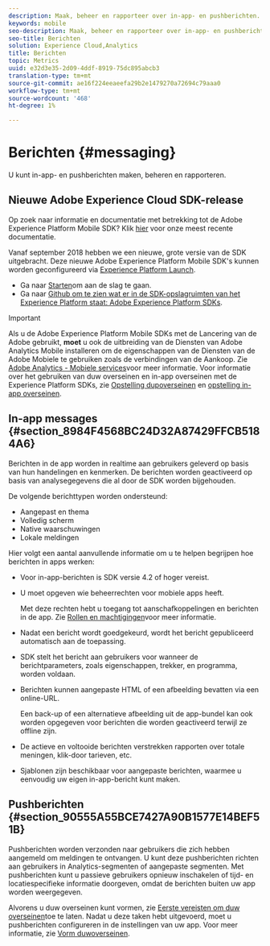 ```yaml
---
description: Maak, beheer en rapporteer over in-app- en pushberichten.
keywords: mobile
seo-description: Maak, beheer en rapporteer over in-app- en pushberichten.
seo-title: Berichten
solution: Experience Cloud,Analytics
title: Berichten
topic: Metrics
uuid: e32d3e35-2d09-4ddf-8919-75dc895abcb3
translation-type: tm+mt
source-git-commit: ae16f224eeaeefa29b2e1479270a72694c79aaa0
workflow-type: tm+mt
source-wordcount: '468'
ht-degree: 1%

---
```



# Berichten {#messaging}

U kunt in-app- en pushberichten maken, beheren en rapporteren.

## Nieuwe Adobe Experience Cloud SDK-release

Op zoek naar informatie en documentatie met betrekking tot de Adobe Experience Platform Mobile SDK? Klik [hier](https://aep-sdks.gitbook.io/docs/) voor onze meest recente documentatie.

Vanaf september 2018 hebben we een nieuwe, grote versie van de SDK uitgebracht. Deze nieuwe Adobe Experience Platform Mobile SDK&#39;s kunnen worden geconfigureerd via [Experience Platform Launch](https://www.adobe.com/experience-platform/launch.html).

* Ga naar [Starten](https://launch.adobe.com/)om aan de slag te gaan.
* Ga naar [Github om te zien wat er in de SDK-opslagruimten van het Experience Platform staat: Adobe Experience Platform SDKs](https://github.com/Adobe-Marketing-Cloud/acp-sdks).

>[!IMPORTANT]
>
> Als u de Adobe Experience Platform Mobile SDKs met de Lancering van de Adobe gebruikt, **moet** u ook de uitbreiding van de Diensten van Adobe Analytics Mobile installeren om de eigenschappen van de Diensten van de Adobe Mobiele te gebruiken zoals de verbindingen van de Aankoop. Zie [Adobe Analytics - Mobiele services](https://aep-sdks.gitbook.io/docs/using-mobile-extensions/adobe-analytics-mobile-services)voor meer informatie. Voor informatie over het gebruiken van duw overseinen en in-app overseinen met de Experience Platform SDKs, zie [Opstelling dupoverseinen](https://aep-sdks.gitbook.io/docs/using-mobile-extensions/adobe-analytics-mobile-services#set-up-push-messaging) en [opstelling in-app overseinen](https://aep-sdks.gitbook.io/docs/using-mobile-extensions/adobe-analytics-mobile-services#set-up-in-app-messaging).

## In-app messages {#section_8984F4568BC24D32A87429FFCB5184A6}

Berichten in de app worden in realtime aan gebruikers geleverd op basis van hun handelingen en kenmerken. De berichten worden geactiveerd op basis van analysegegevens die al door de SDK worden bijgehouden.

De volgende berichttypen worden ondersteund:

* Aangepast en thema
* Volledig scherm
* Native waarschuwingen
* Lokale meldingen

Hier volgt een aantal aanvullende informatie om u te helpen begrijpen hoe berichten in apps werken:

* Voor in-app-berichten is SDK versie 4.2 of hoger vereist.
* U moet opgeven wie beheerrechten voor mobiele apps heeft.

   Met deze rechten hebt u toegang tot aanschafkoppelingen en berichten in de app. Zie [Rollen en machtigingen](/help/using/gs/c-mob-roles-and-permissions.md)voor meer informatie.
* Nadat een bericht wordt goedgekeurd, wordt het bericht gepubliceerd automatisch aan de toepassing.
* SDK stelt het bericht aan gebruikers voor wanneer de berichtparameters, zoals eigenschappen, trekker, en programma, worden voldaan.
* Berichten kunnen aangepaste HTML of een afbeelding bevatten via een online-URL.

   Een back-up of een alternatieve afbeelding uit de app-bundel kan ook worden opgegeven voor berichten die worden geactiveerd terwijl ze offline zijn.
* De actieve en voltooide berichten verstrekken rapporten over totale meningen, klik-door tarieven, etc.
* Sjablonen zijn beschikbaar voor aangepaste berichten, waarmee u eenvoudig uw eigen in-app-bericht kunt maken.

## Pushberichten {#section_90555A55BCE7427A90B1577E14BEF51B}

Pushberichten worden verzonden naar gebruikers die zich hebben aangemeld om meldingen te ontvangen. U kunt deze pushberichten richten aan gebruikers in Analytics-segmenten of aangepaste segmenten. Met pushberichten kunt u passieve gebruikers opnieuw inschakelen of tijd- en locatiespecifieke informatie doorgeven, omdat de berichten buiten uw app worden weergegeven.

Alvorens u duw overseinen kunt vormen, zie [Eerste vereisten om duw overseinen](/help/using/c-manage-app-settings/c-mob-confg-app/configure-push-messaging/prerequisites-push-messaging.md)toe te laten. Nadat u deze taken hebt uitgevoerd, moet u pushberichten configureren in de instellingen van uw app. Voor meer informatie, zie [Vorm duwoverseinen](/help/using/c-manage-app-settings/c-mob-confg-app/configure-push-messaging/configure-push-messaging.md).

